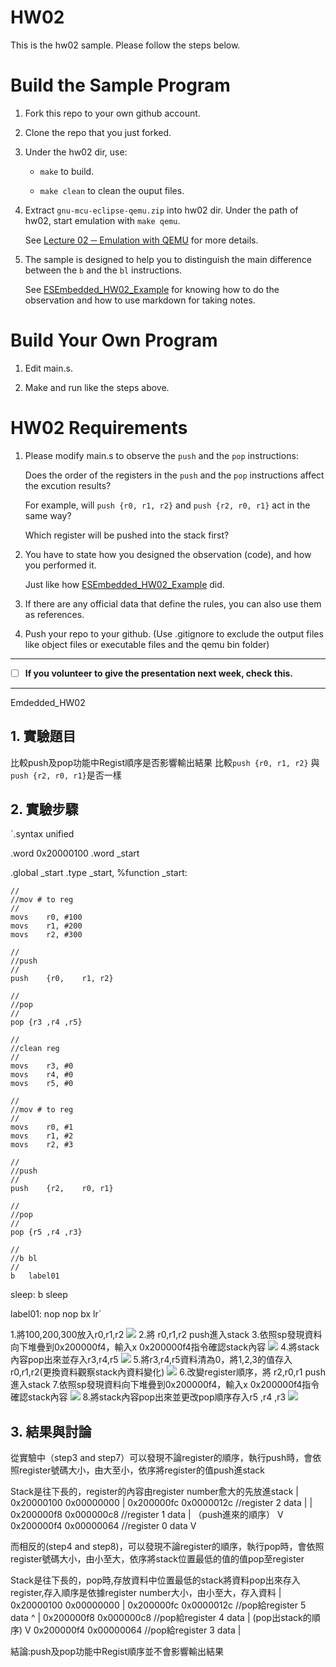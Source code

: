 HW02
===
This is the hw02 sample. Please follow the steps below.

# Build the Sample Program

1. Fork this repo to your own github account.

2. Clone the repo that you just forked.

3. Under the hw02 dir, use:

	* `make` to build.

	* `make clean` to clean the ouput files.

4. Extract `gnu-mcu-eclipse-qemu.zip` into hw02 dir. Under the path of hw02, start emulation with `make qemu`.

	See [Lecture 02 ─ Emulation with QEMU] for more details.

5. The sample is designed to help you to distinguish the main difference between the `b` and the `bl` instructions.  

	See [ESEmbedded_HW02_Example] for knowing how to do the observation and how to use markdown for taking notes.

# Build Your Own Program

1. Edit main.s.

2. Make and run like the steps above.

# HW02 Requirements

1. Please modify main.s to observe the `push` and the `pop` instructions:  

	Does the order of the registers in the `push` and the `pop` instructions affect the excution results?  

	For example, will `push {r0, r1, r2}` and `push {r2, r0, r1}` act in the same way?  

	Which register will be pushed into the stack first?

2. You have to state how you designed the observation (code), and how you performed it.  

	Just like how [ESEmbedded_HW02_Example] did.

3. If there are any official data that define the rules, you can also use them as references.

4. Push your repo to your github. (Use .gitignore to exclude the output files like object files or executable files and the qemu bin folder)

[Lecture 02 ─ Emulation with QEMU]: http://www.nc.es.ncku.edu.tw/course/embedded/02/#Emulation-with-QEMU
[ESEmbedded_HW02_Example]: https://github.com/vwxyzjimmy/ESEmbedded_HW02_Example

--------------------

- [ ] **If you volunteer to give the presentation next week, check this.**

--------------------
Emdedded_HW02
## 1. 實驗題目
比較push及pop功能中Regist順序是否影響輸出結果
比較`push {r0, r1, r2}` 與 `push {r2, r0, r1}`是否一樣
## 2. 實驗步驟

`.syntax unified

.word 0x20000100
.word _start

.global _start
.type _start, %function
_start:

	//
	//mov # to reg
	//
	movs	r0,	#100
	movs	r1,	#200
	movs	r2,	#300

	//
	//push
	//
	push	{r0,	r1,	r2}

	//
	//pop
	//
	pop	{r3	,r4	,r5}

	//
	//clean reg
	//
	movs	r3,	#0
	movs	r4,	#0
	movs	r5,	#0

	//
	//mov # to reg
	//
	movs	r0,	#1
	movs	r1,	#2
	movs	r2,	#3

	//
	//push
	//
	push	{r2,	r0,	r1}

	//
	//pop
	//
	pop	{r5	,r4	,r3}

	//
	//b bl
	//
	b	label01


sleep:
	b	sleep

label01:
		nop
		nop
		bx lr`

1.將100,200,300放入r0,r1,r2
![](https://github.com/Hung7/ESEmbedded_HW02/image/1.png)
2.將 r0,r1,r2 push進入stack
3.依照sp發現資料向下堆疊到0x200000f4，輸入x 0x200000f4指令確認stack內容
![](https://github.com/Hung7/ESEmbedded_HW02/image/2.png)
4.將stack內容pop出來並存入r3,r4,r5
![](https://github.com/Hung7/ESEmbedded_HW02/image/3.png)
5.將r3,r4,r5資料清為0，將1,2,3的值存入r0,r1,r2(更換資料觀察stack內資料變化)
![](https://github.com/Hung7/ESEmbedded_HW02/image/4.png)
6.改變register順序，將 r2,r0,r1 push進入stack
7.依照sp發現資料向下堆疊到0x200000f4，輸入x 0x200000f4指令確認stack內容
![](https://github.com/Hung7/ESEmbedded_HW02/image/5.png)
8.將stack內容pop出來並更改pop順序存入r5	,r4	,r3
![](https://github.com/Hung7/ESEmbedded_HW02/image/6.png)
## 3. 結果與討論
從實驗中（step3 and step7）可以發現不論register的順序，執行push時，會依照register號碼大小，由大至小，依序將register的值push進stack

Stack是往下長的，register的內容由register number愈大的先放進stack
	|		0x20000100	0x00000000
	|		0x200000fc	0x0000012c	//register 2 data		|
	|		0x200000f8	0x000000c8	//register 1 data		| （push進來的順序）
	V		0x200000f4	0x00000064	//register 0 data		V


而相反的(step4 and step8)，可以發現不論register的順序，執行pop時，會依照register號碼大小，由小至大，依序將stack位置最低的值的值pop至register

Stack是往下長的，pop時,存放資料中位置最低的stack將資料pop出來存入register,存入順序是依據register number大小，由小至大，存入資料
	|		0x20000100	0x00000000
	|		0x200000fc	0x0000012c	//pop給register 5 data		^
	|		0x200000f8	0x000000c8	//pop給register 4 data		| (pop出stack的順序)
	V		0x200000f4	0x00000064	//pop給register 3 data		|

結論:push及pop功能中Regist順序並不會影響輸出結果
